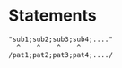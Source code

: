 # Statements

<!-- %% svg-grid: code        -->
<!-- %%% class: subject sub\d -->
<!-- %%% class: pattern pat\d -->
<!-- %%% class: focus   ;     -->

~~~~
"sub1;sub2;sub3;sub4;...."
  ^    ^    ^    ^
/pat1;pat2;pat3;pat4;..../
~~~~

